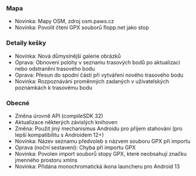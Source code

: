 ### Mapa
- Novinka: Mapy OSM, zdroj osm.paws.cz
- Novinka: Povolit čtení GPX souborů flopp.net jako stop

### Detaily kešky
- Novinka: Nová důmyslnější galerie obrázků
- Oprava: Obnovení polohy v seznamu trasových bodů po aktualizaci nebo odstranění trasového bodu
- Oprava: Přesun do spodní části při vytváření nového trasového bodu
- Novinka: Rozpoznávání proměnných zadaných v uživatelských poznámkách k trasovému bodu

### Obecné
- Změna úrovně API (compileSDK 32)
- Aktualizace některých závislých knihoven
- Změna: Použit jiný mechanismus Androidu pro příjem stahování (pro lepší kompatibilitu s Androidem 12+)
- Novinka: Název seznamu předvoleb s názvem souboru GPX při importu
- Oprava (noční sestavení): Chyba při importu GPX
- Novinka: Povolen import souborů stopy GPX, které neobsahují značku jmenného prostoru xmlns
- Novinka: Přidána monochromatická ikona launcheru pro Android 13
